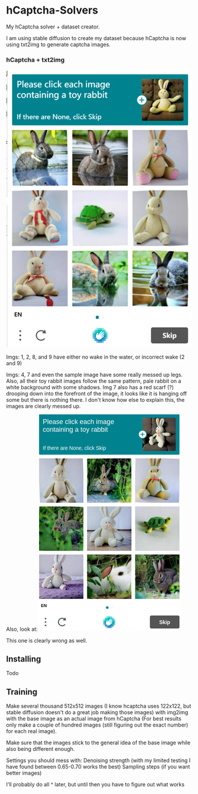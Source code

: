 # hCaptcha-Solvers
My hCaptcha solver + dataset creator.

I am using stable diffusion to create my dataset because hCaptcha is now using txt2img to generate captcha images.  


### hCaptcha + txt2img

![alt text](https://github.com/2xmonth/hCaptcha-Solvers/blob/main/resources/txt2img.png?raw=true)

Imgs: 1, 2, 8, and 9 have either no wake in the water, or incorrect wake (2 and 9)

Imgs: 4, 7 and even the sample image have some really messed up legs. Also, all their toy rabbit images follow the same pattern, pale rabbit on a white background with some shadows.
Img 7 also has a red scarf (?) drooping down into the forefront of the image, it looks like it is hanging off some but there is nothing there.
I don't know how else to explain this, the images are clearly messed up.

Also, look at:
![alt text](https://github.com/2xmonth/hCaptcha-Solvers/blob/main/resources/txt2img2.png?raw=true)

This one is clearly wrong as well.

## Installing

Todo



## Training

Make several thousand 512x512 images (I know hcaptcha uses 122x122, but stable diffusion doesn't do a great job making those images) with img2img with the base image as an actual image from hCaptcha (For best results only make a couple of hundred images (still figuring out the exact number) for each real image). 

Make sure that the images stick to the general idea of the base image while also being different enough.

Settings you should mess with:
Denoising strength (with my limited testing I have found between 0.65-0.70 works the best)
Sampling steps (if you want better images)

I'll probably do all ^ later, but until then you have to figure out what works
